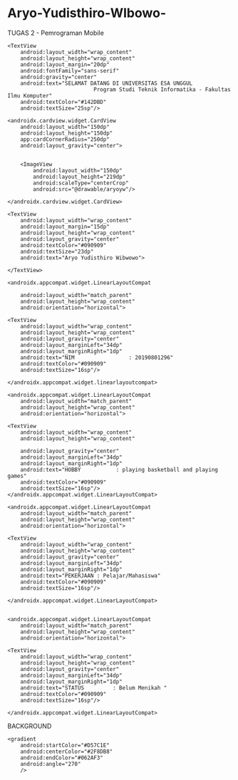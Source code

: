 # Aryo-Yudisthiro-WIbowo-
TUGAS 2 - Pemrograman Mobile
<?xml version="1.0" encoding="utf-8"?>
<LinearLayout xmlns:android="http://schemas.android.com/apk/res/android"
    xmlns:app="http://schemas.android.com/apk/res-auto"
    xmlns:tools="http://schemas.android.com/tools"
    android:layout_width="match_parent"
    android:layout_height="match_parent"
    android:orientation="vertical"
    tools:context=".MainActivity"
    android:background="@drawable/bg_gradient">


    <TextView
        android:layout_width="wrap_content"
        android:layout_height="wrap_content"
        android:layout_margin="20dp"
        android:fontFamily="sans-serif"
        android:gravity="center"
        android:text="SELAMAT DATANG DI UNIVERSITAS ESA UNGGUL
                               Program Studi Teknik Informatika - Fakultas Ilmu Komputer"
        android:textColor="#142DBD"
        android:textSize="25sp"/>

    <androidx.cardview.widget.CardView
        android:layout_width="150dp"
        android:layout_height="150dp"
        app:cardCornerRadius="250dp"
        android:layout_gravity="center">


        <ImageView
            android:layout_width="150dp"
            android:layout_height="219dp"
            android:scaleType="centerCrop"
            android:src="@drawable/aryoyw"/>

    </androidx.cardview.widget.CardView>


<LinearLayout
    android:layout_width="match_parent"
    android:orientation="vertical"
    android:layout_height="wrap_content">

    <TextView
        android:layout_width="wrap_content"
        android:layout_margin="15dp"
        android:layout_height="wrap_content"
        android:layout_gravity="center"
        android:textColor="#090909"
        android:textSize="23dp"
        android:text="Aryo Yudisthiro Wibwowo">

    </TextView>
</LinearLayout>

    <androidx.appcompat.widget.LinearLayoutCompat

        android:layout_width="match_parent"
        android:layout_height="wrap_content"
        android:orientation="horizontal">

    <TextView
        android:layout_width="wrap_content"
        android:layout_height="wrap_content"
        android:layout_gravity="center"
        android:layout_marginLeft="34dp"
        android:layout_marginRight="1dp"
        android:text="NIM                 : 20190801296"
        android:textColor="#090909"
        android:textSize="16sp"/>

    </androidx.appcompat.widget.linearlayoutcompat>

    <androidx.appcompat.widget.LinearLayoutCompat
        android:layout_width="match_parent"
        android:layout_height="wrap_content"
        android:orientation="horizontal">

    <TextView
        android:layout_width="wrap_content"
        android:layout_height="wrap_content"

        android:layout_gravity="center"
        android:layout_marginLeft="34dp"
        android:layout_marginRight="1dp"
        android:text="HOBBY           : playing basketball and playing games"
        android:textColor="#090909"
        android:textSize="16sp"/>
    </androidx.appcompat.widget.LinearLayoutCompat>

    <androidx.appcompat.widget.LinearLayoutCompat
        android:layout_width="match_parent"
        android:layout_height="wrap_content"
        android:orientation="horizontal">

    <TextView
        android:layout_width="wrap_content"
        android:layout_height="wrap_content"
        android:layout_gravity="center"
        android:layout_marginLeft="34dp"
        android:layout_marginRight="1dp"
        android:text="PEKERJAAN : Pelajar/Mahasiswa"
        android:textColor="#090909"
        android:textSize="16sp"/>

    </androidx.appcompat.widget.LinearLayoutCompat>


    <androidx.appcompat.widget.LinearLayoutCompat
        android:layout_width="match_parent"
        android:layout_height="wrap_content"
        android:orientation="horizontal">

    <TextView
        android:layout_width="wrap_content"
        android:layout_height="wrap_content"
        android:layout_gravity="center"
        android:layout_marginLeft="34dp"
        android:layout_marginRight="1dp"
        android:text="STATUS         : Belum Menikah "
        android:textColor="#090909"
        android:textSize="16sp"/>

    </androidx.appcompat.widget.LinearLayoutCompat>


</LinearLayout>



BACKGROUND

<?xml version="1.0" encoding="utf-8"?>
<shape xmlns:android="http://schemas.android.com/apk/res/android"
    android:shape="rectangle">

    <gradient
        android:startColor="#D57C1E"
        android:centerColor="#2F8DB8"
        android:endColor="#062AF3"
        android:angle="270"
        />

